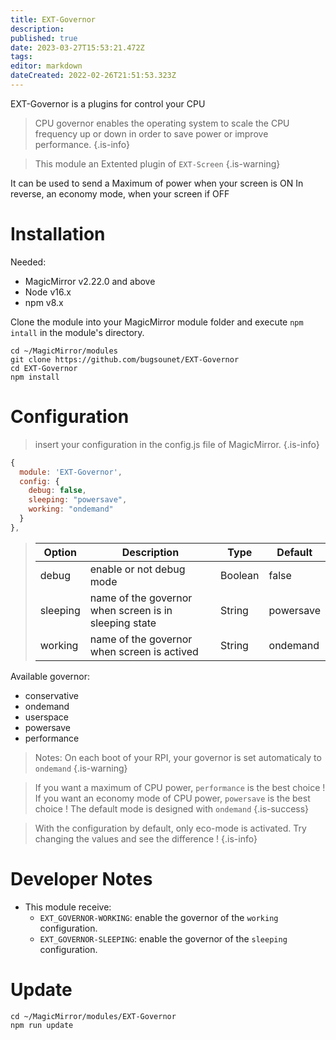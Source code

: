 ```yaml
---
title: EXT-Governor
description: 
published: true
date: 2023-03-27T15:53:21.472Z
tags: 
editor: markdown
dateCreated: 2022-02-26T21:51:53.323Z
---
```


EXT-Governor is a plugins for control your CPU

> CPU governor enables the operating system to scale the CPU frequency up or down in order to save power or improve performance.
{.is-info}


> This module an Extented plugin of `EXT-Screen`
{.is-warning}

It can be used to send a Maximum of power when your screen is ON
In reverse, an economy mode, when your screen if OFF

# Installation
Needed:
  * MagicMirror v2.22.0 and above
  * Node v16.x
  * npm v8.x

Clone the module into your MagicMirror module folder and execute `npm intall` in the module's directory.
```
cd ~/MagicMirror/modules
git clone https://github.com/bugsounet/EXT-Governor
cd EXT-Governor
npm install
```

# Configuration
> insert your configuration in the config.js file of MagicMirror.
{.is-info}


```js
{
  module: 'EXT-Governor',
  config: {
    debug: false,
    sleeping: "powersave",
    working: "ondemand"
  }
},
```

> | Option  | Description | Type | Default |
> | ------- | --- | --- | --- |
> | debug | enable or not debug mode | Boolean | false |
> | sleeping | name of the governor when screen is in sleeping state | String | powersave |
> | working | name of the governor when screen is actived | String | ondemand |

Available governor:
 * conservative
 * ondemand
 * userspace
 * powersave
 * performance
 
> Notes: On each boot of your RPI, your governor is set automaticaly to `ondemand`
{.is-warning}

> If you want a maximum of CPU power, `performance` is the best choice !
> If you want an economy mode of CPU power, `powersave` is the best choice !
> The default mode is designed with `ondemand`
{.is-success}

> With the configuration by default, only eco-mode is activated.
> Try changing the values and see the difference !
{.is-info}



# Developer Notes

- This module receive:
  * `EXT_GOVERNOR-WORKING`: enable the governor of the `working` configuration. 
  * `EXT_GOVERNOR-SLEEPING`: enable the governor of the `sleeping` configuration.

# Update
```
cd ~/MagicMirror/modules/EXT-Governor
npm run update
```
